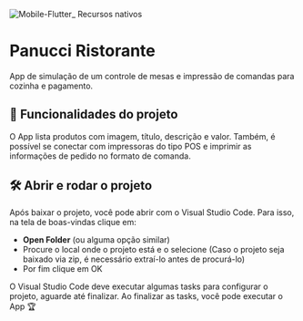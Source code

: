 ![Mobile-Flutter_ Recursos nativos](https://github.com/user-attachments/assets/8f5bfe0f-e840-408c-a8bf-71aa79b62282)


# Panucci Ristorante

App de simulação de um controle de mesas e impressão de comandas para cozinha e pagamento.

## 🔨 Funcionalidades do projeto

O App lista produtos com imagem, título, descrição e valor. Também, é possível se conectar com impressoras do tipo POS e imprimir as informações de pedido no formato de comanda.

## 🛠️ Abrir e rodar o projeto

Após baixar o projeto, você pode abrir com o Visual Studio Code. Para isso, na tela de boas-vindas clique em:

- **Open Folder** (ou alguma opção similar)
- Procure o local onde o projeto está e o selecione (Caso o projeto seja baixado via zip, é necessário extraí-lo antes de procurá-lo)
- Por fim clique em OK

O Visual Studio Code deve executar algumas tasks para configurar o projeto, aguarde até finalizar. Ao finalizar as tasks, você pode executar o App 🏆 

